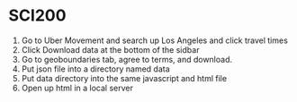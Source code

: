 # SCI200

1. Go to Uber Movement and search up Los Angeles and click travel times<br>
2. Click Download data at the bottom of the sidbar
3. Go to geoboundaries tab, agree to terms, and download.
4. Put json file into a directory named data
5. Put data directory into the same javascript and html file
6. Open up html in a local server
